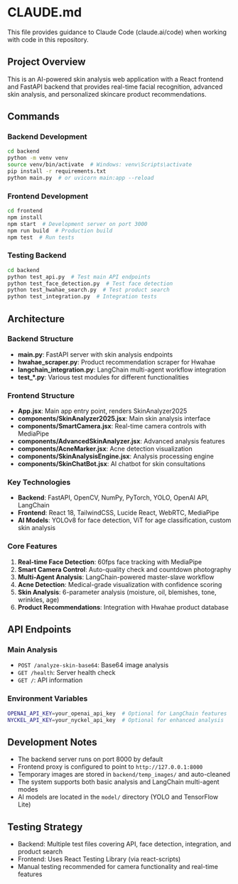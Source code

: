 # CLAUDE.md

This file provides guidance to Claude Code (claude.ai/code) when working with code in this repository.

## Project Overview

This is an AI-powered skin analysis web application with a React frontend and FastAPI backend that provides real-time facial recognition, advanced skin analysis, and personalized skincare product recommendations.

## Commands

### Backend Development
```bash
cd backend
python -m venv venv
source venv/bin/activate  # Windows: venv\Scripts\activate
pip install -r requirements.txt
python main.py  # or uvicorn main:app --reload
```

### Frontend Development
```bash
cd frontend
npm install
npm start  # Development server on port 3000
npm run build  # Production build
npm test  # Run tests
```

### Testing Backend
```bash
cd backend
python test_api.py  # Test main API endpoints
python test_face_detection.py  # Test face detection
python test_hwahae_search.py  # Test product search
python test_integration.py  # Integration tests
```

## Architecture

### Backend Structure
- **main.py**: FastAPI server with skin analysis endpoints
- **hwahae_scraper.py**: Product recommendation scraper for Hwahae
- **langchain_integration.py**: LangChain multi-agent workflow integration
- **test_*.py**: Various test modules for different functionalities

### Frontend Structure
- **App.jsx**: Main app entry point, renders SkinAnalyzer2025
- **components/SkinAnalyzer2025.jsx**: Main skin analysis interface
- **components/SmartCamera.jsx**: Real-time camera controls with MediaPipe
- **components/AdvancedSkinAnalyzer.jsx**: Advanced analysis features
- **components/AcneMarker.jsx**: Acne detection visualization
- **components/SkinAnalysisEngine.jsx**: Analysis processing engine
- **components/SkinChatBot.jsx**: AI chatbot for skin consultations

### Key Technologies
- **Backend**: FastAPI, OpenCV, NumPy, PyTorch, YOLO, OpenAI API, LangChain
- **Frontend**: React 18, TailwindCSS, Lucide React, WebRTC, MediaPipe
- **AI Models**: YOLOv8 for face detection, ViT for age classification, custom skin analysis

### Core Features
1. **Real-time Face Detection**: 60fps face tracking with MediaPipe
2. **Smart Camera Control**: Auto-quality check and countdown photography
3. **Multi-Agent Analysis**: LangChain-powered master-slave workflow
4. **Acne Detection**: Medical-grade visualization with confidence scoring
5. **Skin Analysis**: 6-parameter analysis (moisture, oil, blemishes, tone, wrinkles, age)
6. **Product Recommendations**: Integration with Hwahae product database

## API Endpoints

### Main Analysis
- `POST /analyze-skin-base64`: Base64 image analysis
- `GET /health`: Server health check
- `GET /`: API information

### Environment Variables
```bash
OPENAI_API_KEY=your_openai_api_key  # Optional for LangChain features
NYCKEL_API_KEY=your_nyckel_api_key  # Optional for enhanced analysis
```

## Development Notes

- The backend server runs on port 8000 by default
- Frontend proxy is configured to point to `http://127.0.0.1:8000`
- Temporary images are stored in `backend/temp_images/` and auto-cleaned
- The system supports both basic analysis and LangChain multi-agent modes
- AI models are located in the `model/` directory (YOLO and TensorFlow Lite)

## Testing Strategy

- Backend: Multiple test files covering API, face detection, integration, and product search
- Frontend: Uses React Testing Library (via react-scripts)
- Manual testing recommended for camera functionality and real-time features